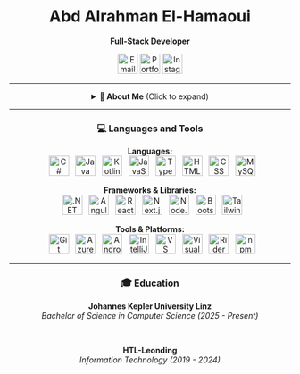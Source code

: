 <div align="center">

# Abd Alrahman El-Hamaoui
**Full-Stack Developer**

<p align="center">
  <a href="mailto:hello@abd-dev.at"><img src="https://img.shields.io/badge/Email-D1E2FF?style=for-the-badge&logo=gmail&logoColor=001E3C" alt="Email" height="36"></a>
  <a href="https://www.abd-dev.at"><img src="https://img.shields.io/badge/Portfolio-C2E8FF?style=for-the-badge&logo=website&logoColor=001E3C" alt="Portfolio" height="36"></a>
  <a href="https://www.instagram.com/_aboudy30._/"><img src="https://img.shields.io/badge/Instagram-FFD8E4?style=for-the-badge&logo=instagram&logoColor=311119" alt="Instagram" height="36"></a>
</p>

---

<details align="center">
  <summary>
    <strong>👋 About Me</strong> (Click to expand)
  </summary>
  <br>
  <p align="left">
    I'm a full-stack developer with a passion for building robust backend systems and clean, functional web applications. I focus on creating efficient solutions that solve real-world problems.
  </p>
  <p align="left">
    My expertise spans across modern web technologies, with particular strength in backend development, API design, and system architecture. I believe in writing maintainable code and following best practices.
  </p>
</details>

---

### 💻 Languages and Tools

<p align="center">
  <strong>Languages:</strong>
  <br>
  <img src="https://img.shields.io/badge/C%23-D1E2FF?style=for-the-badge&logoColor=001E3C" alt="C#" height="36">
  <img src="https://img.shields.io/badge/Java-D1E2FF?style=for-the-badge&logoColor=001E3C" alt="Java" height="36">
  <img src="https://img.shields.io/badge/Kotlin-D1E2FF?style=for-the-badge&logoColor=001E3C" alt="Kotlin" height="36">
  <img src="https://img.shields.io/badge/JavaScript-D1E2FF?style=for-the-badge&logoColor=001E3C" alt="JavaScript" height="36">
  <img src="https://img.shields.io/badge/TypeScript-D1E2FF?style=for-the-badge&logoColor=001E3C" alt="TypeScript" height="36">
  <img src="https://img.shields.io/badge/HTML-D1E2FF?style=for-the-badge&logoColor=001E3C" alt="HTML" height="36">
  <img src="https://img.shields.io/badge/CSS-D1E2FF?style=for-the-badge&logoColor=001E3C" alt="CSS" height="36">
  <img src="https://img.shields.io/badge/MySQL-D1E2FF?style=for-the-badge&logoColor=001E3C" alt="MySQL" height="36">
</p>

<p align="center">
  <strong>Frameworks & Libraries:</strong>
  <br>
  <img src="https://img.shields.io/badge/.NET-C3F0C8?style=for-the-badge&logoColor=00210A" alt=".NET" height="36">
  <img src="https://img.shields.io/badge/Angular-C3F0C8?style=for-the-badge&logoColor=00210A" alt="Angular" height="36">
  <img src="https://img.shields.io/badge/React-C3F0C8?style=for-the-badge&logoColor=00210A" alt="React" height="36">
  <img src="https://img.shields.io/badge/Next.js-C3F0C8?style=for-the-badge&logoColor=00210A" alt="Next.js" height="36">
  <img src="https://img.shields.io/badge/Node.js-C3F0C8?style=for-the-badge&logoColor=00210A" alt="Node.js" height="36">
  <img src="https://img.shields.io/badge/Bootstrap-C3F0C8?style=for-the-badge&logoColor=00210A" alt="Bootstrap" height="36">
  <img src="https://img.shields.io/badge/Tailwind-C3F0C8?style=for-the-badge&logoColor=00210A" alt="Tailwind CSS" height="36">
</p>

<p align="center">
  <strong>Tools & Platforms:</strong>
  <br>
  <img src="https://img.shields.io/badge/Git-DBE1FF?style=for-the-badge&logoColor=0E1E4E" alt="Git" height="36">
  <img src="https://img.shields.io/badge/Azure-DBE1FF?style=for-the-badge&logoColor=0E1E4E" alt="Azure" height="36">
  <img src="https://img.shields.io/badge/Android_Studio-DBE1FF?style=for-the-badge&logoColor=0E1E4E" alt="Android Studio" height="36">
  <img src="https://img.shields.io/badge/IntelliJ_IDEA-DBE1FF?style=for-the-badge&logoColor=0E1E4E" alt="IntelliJ IDEA" height="36">
  <img src="https://img.shields.io/badge/VS_Code-DBE1FF?style=for-the-badge&logoColor=0E1E4E" alt="VS Code" height="36">
  <img src="https://img.shields.io/badge/Visual_Studio-DBE1FF?style=for-the-badge&logoColor=0E1E4E" alt="Visual Studio" height="36">
  <img src="https://img.shields.io/badge/Rider-DBE1FF?style=for-the-badge&logoColor=0E1E4E" alt="Rider" height="36">
  <img src="https://img.shields.io/badge/npm-DBE1FF?style=for-the-badge&logoColor=0E1E4E" alt="npm" height="36">
</p>

---

### 🎓 Education

**Johannes Kepler University Linz**
<br>
*Bachelor of Science in Computer Science (2025 - Present)*

<br>

**HTL-Leonding**
<br>
*Information Technology (2019 - 2024)*

</div>
